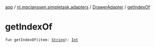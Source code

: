 [app](../../index.md) / [nl.mpcjanssen.simpletask.adapters](../index.md) / [DrawerAdapter](index.md) / [getIndexOf](.)

# getIndexOf

`fun getIndexOf(item: `[`String`](https://kotlinlang.org/api/latest/jvm/stdlib/kotlin/-string/index.html)`): `[`Int`](https://kotlinlang.org/api/latest/jvm/stdlib/kotlin/-int/index.html)